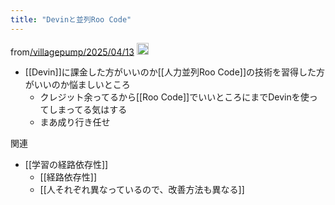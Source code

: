 ```yaml
---
title: "Devinと並列Roo Code"
---
```


from[/villagepump/2025/04/13](https://scrapbox.io/villagepump/2025/04/13)
<img src='https://scrapbox.io/api/pages/nishio/nishio/icon' alt='nishio.icon' height="19.5"/>
- [[Devin]]に課金した方がいいのか[[人力並列Roo Code]]の技術を習得した方がいいのか悩ましいところ
    - クレジット余ってるから[[Roo Code]]でいいところにまでDevinを使ってしまってる気はする
    - まあ成り行き任せ

関連
- [[学習の経路依存性]]
    - [[経路依存性]]
    - [[人それぞれ異なっているので、改善方法も異なる]]

